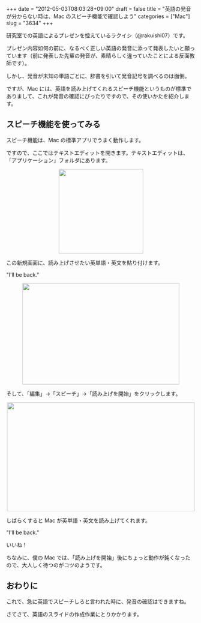 +++
date = "2012-05-03T08:03:28+09:00"
draft = false
title = "英語の発音が分からない時は、Mac のスピーチ機能で確認しよう"
categories = ["Mac"]
slug = "3634"
+++

研究室での英語によるプレゼンを控えているラクイシ（@rakuishi07）です。

プレゼン内容如何の前に、なるべく正しい英語の発音に添って発表したいと願っています（前に発表した先輩の発音が、素晴らしく違っていたことによる反面教師です）。

しかし、発音が未知の単語ごとに、辞書を引いて発音記号を調べるのは面倒。

ですが、Mac には、英語を読み上げてくれるスピーチ機能というものが標準でありまして、これが発音の確認にぴったりですので、その使いかたを紹介します。

<h2>スピーチ機能を使ってみる</h2>

スピーチ機能は、Mac の標準アプリでうまく動作します。

ですので、ここではテキストエディットを開きます。テキストエディットは、「アプリケーション」フォルダにあります。

<img style="display:block; margin-left:auto; margin-right:auto;" src="/images/2012/05/3634_1.png" border="0" width="225" height="225" />

この新規画面に、読み上げさせたい英単語・英文を貼り付けます。

"I'll be back."

<img style="display:block; margin-left:auto; margin-right:auto;" src="/images/2012/05/3634_2.png" border="0" width="418" height="270" />

そして、「編集」→「スピーチ」→「読み上げを開始」をクリックします。

<img style="display:block; margin-left:auto; margin-right:auto;" src="/images/2012/05/3634_3.png" border="0" width="500" height="290" />

しばらくすると Mac が英単語・英文を読み上げてくれます。

"I'll be back."

いいね！

ちなみに、僕の Mac では、「読み上げを開始」後にちょっと動作が鈍くなったので、大人しく待つのがコツのようです。

<h2>おわりに</h2>

これで、急に英語でスピーチしろと言われた時に、発音の確認はできますね。

さてさて、英語のスライドの作成作業にとりかかります。
